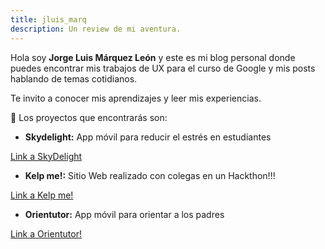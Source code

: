```yaml
---
title: jluis_marq
description: Un review de mi aventura.
---
```


Hola soy **Jorge Luis Márquez León** y este es mi blog personal donde puedes encontrar mis trabajos de UX para el curso de Google y mis posts hablando de temas cotidianos.

Te invito a conocer mis aprendizajes y leer mis experiencias.

🚀
Los proyectos que encontrarás son: 


+ **Skydelight:** App móvil para reducir el estrés en estudiantes

[Link a SkyDelight](https://jorgelmarquez.github.io/my_launchx_blog/posts/skydelight_post/)


+ **Kelp me!:** Sitio Web realizado con colegas en un Hackthon!!! 

[Link a Kelp me!](https://jorgelmarquez.github.io/my_launchx_blog/posts/kelp-me/)


+ **Orientutor:** App móvil para orientar a los padres

[Link a Orientutor!](https://jorgelmarquez.github.io/my_launchx_blog/posts/orientutor/)
